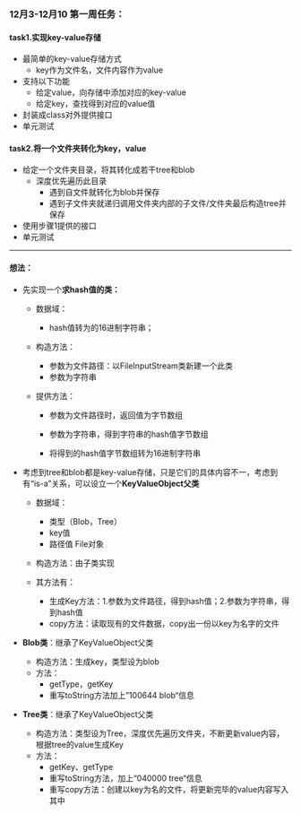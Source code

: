 ### 12月3-12月10 第一周任务：

#### task1.实现key-value存储

- 最简单的key-value存储方式
  - key作为文件名，文件内容作为value
- 支持以下功能
  - 给定value，向存储中添加对应的key-value
  - 给定key，查找得到对应的value值
- 封装成class对外提供接口
- 单元测试

#### task2.将一个文件夹转化为key，value

- 给定一个文件夹目录，将其转化成若干tree和blob
  - 深度优先遍历此目录
    - 遇到自文件就转化为blob并保存
    - 遇到子文件夹就递归调用文件夹内部的子文件/文件夹最后构造tree并保存
- 使用步骤1提供的接口
- 单元测试

-----

#### 想法：

- 先实现一个**求hash值的类：**

  - 数据域：
    - hash值转为的16进制字符串；
  - 构造方法：
    - 参数为文件路径：以FileInputStream类新建一个此类
    - 参数为字符串

  - 提供方法：

    - 参数为文件路径时，返回值为字节数组

    - 参数为字符串，得到字符串的hash值字节数组

    - 将得到的hash值字节数组转为16进制字符串

      

- 考虑到tree和blob都是key-value存储，只是它们的具体内容不一，考虑到有“is-a”关系，可以设立一个**KeyValueObject父类**

  - 数据域：
    - 类型（Blob，Tree）
    - key值 
    - 路径值 File对象
  - 构造方法：由子类实现

  - 其方法有：
    - 生成Key方法：1.参数为文件路径，得到hash值；2.参数为字符串，得到hash值
    - copy方法：读取现有的文件数据，copy出一份以key为名字的文件



- **Blob类**：继承了KeyValueObject父类
  - 构造方法：生成key，类型设为blob
  - 方法：
    - getType，getKey
    - 重写toString方法加上”100644 blob“信息
- **Tree类**：继承了KeyValueObject父类
  - 构造方法：类型设为Tree，深度优先遍历文件夹，不断更新value内容，根据tree的value生成Key
  - 方法：
    - getKey、getType
    - 重写toString方法，加上“040000 tree“信息
    - 重写copy方法：创建以key为名的文件，将更新完毕的value内容写入其中





